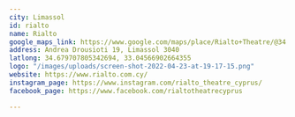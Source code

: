 ```yaml
---
city: Limassol
id: rialto
name: Rialto
google_maps_link: https://www.google.com/maps/place/Rialto+Theatre/@34.6795049,33.0434696,17z/data=!3m1!4b1!4m5!3m4!1s0x14e7331ab1ec9197:0xdf6e42bed1d077b1!8m2!3d34.6795049!4d33.0456583
address: Andrea Drousioti 19, Limassol 3040
latlong: 34.679707805342694, 33.04566902664355
logo: "/images/uploads/screen-shot-2022-04-23-at-19-17-15.png"
website: https://www.rialto.com.cy/
instagram_page: https://www.instagram.com/rialto_theatre_cyprus/
facebook_page: https://www.facebook.com/rialtotheatrecyprus

---
```

